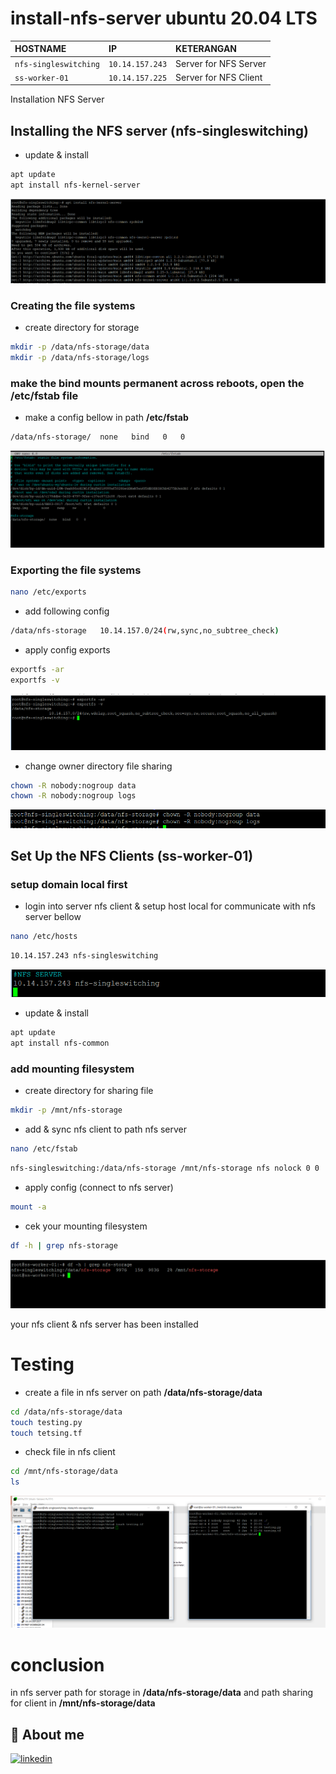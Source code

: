 # install-nfs-server ubuntu 20.04 LTS

| HOSTNAME              | IP              | KETERANGAN            |
| :---------------------| :---------------| :---------------------|
| `nfs-singleswitching` | `10.14.157.243` | Server for NFS Server |
| `ss-worker-01`        | `10.14.157.225` | Server for NFS Client |

Installation NFS Server
## Installing the NFS server (nfs-singleswitching)
- update & install
```bash
apt update
apt install nfs-kernel-server
```

![Alt text](image.png)

### Creating the file systems
- create directory for storage
```bash
mkdir -p /data/nfs-storage/data
mkdir -p /data/nfs-storage/logs
```

### make the bind mounts permanent across reboots, open the /etc/fstab file
- make a config bellow in path **/etc/fstab**
```bash
/data/nfs-storage/  none   bind   0   0
```
![Alt text](image-1.png)

### Exporting the file systems
```bash
nano /etc/exports
```
- add following config

```bash
/data/nfs-storage   10.14.157.0/24(rw,sync,no_subtree_check)
```
- apply config exports
```bash
exportfs -ar
exportfs -v
```

![Alt text](image-2.png)

- change owner directory file sharing
```bash
chown -R nobody:nogroup data
chown -R nobody:nogroup logs
```
![Alt text](image-5.png)

## Set Up the NFS Clients (ss-worker-01)
### setup domain local first
- login into server nfs client & setup host local for communicate with nfs server bellow
```bash
nano /etc/hosts
```
```bash
10.14.157.243 nfs-singleswitching
```
![Alt text](image-3.png)
- update & install 
```bash
apt update
apt install nfs-common
```

### add mounting filesystem
- create directory for sharing file
```bash
mkdir -p /mnt/nfs-storage
```
- add & sync nfs client to path nfs server 
```bash
nano /etc/fstab
```
```bash
nfs-singleswitching:/data/nfs-storage /mnt/nfs-storage nfs nolock 0 0
```
- apply config (connect to nfs server)
```bash
mount -a
```
- cek your mounting filesystem
```bash
df -h | grep nfs-storage
```
![Alt text](image-4.png)

your nfs client & nfs server has been installed

# Testing 

- create a file in nfs server on path **/data/nfs-storage/data**
```bash
cd /data/nfs-storage/data
touch testing.py
touch tetsing.tf
```

- check file in nfs client

```bash
cd /mnt/nfs-storage/data
ls
```

![Alt text](image-7.png)


# conclusion
in nfs server path for storage in **/data/nfs-storage/data** and path sharing for client in **/mnt/nfs-storage/data**

## 🔗 About me
[![linkedin](https://img.shields.io/badge/linkedin-0A66C2?style=for-the-badge&logo=linkedin&logoColor=white)](https://www.linkedin.com/in/falyan-zuril-587585247/)


